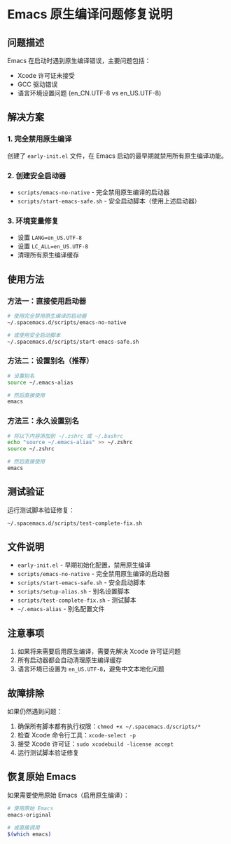 # Emacs 原生编译问题修复说明

## 问题描述
Emacs 在启动时遇到原生编译错误，主要问题包括：
- Xcode 许可证未接受
- GCC 驱动错误
- 语言环境设置问题 (en_CN.UTF-8 vs en_US.UTF-8)

## 解决方案

### 1. 完全禁用原生编译
创建了 `early-init.el` 文件，在 Emacs 启动的最早期就禁用所有原生编译功能。

### 2. 创建安全启动器
- `scripts/emacs-no-native` - 完全禁用原生编译的启动器
- `scripts/start-emacs-safe.sh` - 安全启动脚本（使用上述启动器）

### 3. 环境变量修复
- 设置 `LANG=en_US.UTF-8`
- 设置 `LC_ALL=en_US.UTF-8`
- 清理所有原生编译缓存

## 使用方法

### 方法一：直接使用启动器
```bash
# 使用完全禁用原生编译的启动器
~/.spacemacs.d/scripts/emacs-no-native

# 或使用安全启动脚本
~/.spacemacs.d/scripts/start-emacs-safe.sh
```

### 方法二：设置别名（推荐）
```bash
# 设置别名
source ~/.emacs-alias

# 然后直接使用
emacs
```

### 方法三：永久设置别名
```bash
# 将以下内容添加到 ~/.zshrc 或 ~/.bashrc
echo "source ~/.emacs-alias" >> ~/.zshrc
source ~/.zshrc

# 然后直接使用
emacs
```

## 测试验证

运行测试脚本验证修复：
```bash
~/.spacemacs.d/scripts/test-complete-fix.sh
```

## 文件说明

- `early-init.el` - 早期初始化配置，禁用原生编译
- `scripts/emacs-no-native` - 完全禁用原生编译的启动器
- `scripts/start-emacs-safe.sh` - 安全启动脚本
- `scripts/setup-alias.sh` - 别名设置脚本
- `scripts/test-complete-fix.sh` - 测试脚本
- `~/.emacs-alias` - 别名配置文件

## 注意事项

1. 如果将来需要启用原生编译，需要先解决 Xcode 许可证问题
2. 所有启动器都会自动清理原生编译缓存
3. 语言环境已设置为 `en_US.UTF-8`，避免中文本地化问题

## 故障排除

如果仍然遇到问题：
1. 确保所有脚本都有执行权限：`chmod +x ~/.spacemacs.d/scripts/*`
2. 检查 Xcode 命令行工具：`xcode-select -p`
3. 接受 Xcode 许可证：`sudo xcodebuild -license accept`
4. 运行测试脚本验证修复

## 恢复原始 Emacs

如果需要使用原始 Emacs（启用原生编译）：
```bash
# 使用原始 Emacs
emacs-original

# 或直接调用
$(which emacs)
```
